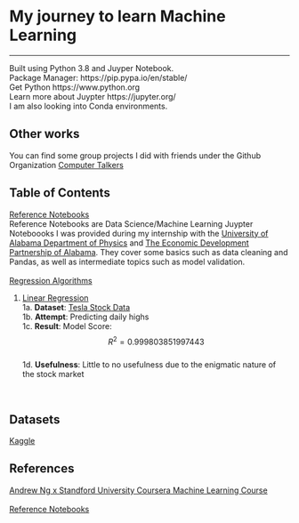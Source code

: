 
# My journey to learn Machine Learning
<hr>
Built using Python 3.8 and Juyper Notebook.
<br>
Package Manager: https://pip.pypa.io/en/stable/ 
<br>
Get Python https://www.python.org
<br>
Learn more about Juypter https://jupyter.org/
<br>
I am also looking into Conda environments. 
<br>

## Other works
You can find some group projects I did with friends under the Github Organization [Computer Talkers](https://github.com/Computer-Talkers)
## Table of Contents

[Reference Notebooks](https://github.com/Michaelgathara/machine-learning/tree/main/reference-notebooks)
<br>
Reference Notebooks are Data Science/Machine Learning Juypter Noteboooks I was provided during my internship with the [University of Alabama Department of Physics](https://www.uab.edu/cas/physics/) and [The Economic Development Partnership of Alabama](https://edpa.org/). They cover some basics such as data cleaning and Pandas, as well as intermediate topics such as model validation.  
<br>
[Regression Algorithms](https://github.com/Michaelgathara/simple-ml/tree/main/regression)
<br>
1. [Linear Regression](https://github.com/Michaelgathara/simple-ml/blob/main/regression/linear_regression.ipynb)
	<br>
	1a.  **Dataset**: [Tesla Stock Data](https://www.kaggle.com/datasets/timoboz/tesla-stock-data-from-2010-to-2020?resource=download)
	<br>
	1b. **Attempt**: Predicting daily highs 
	<br>
	1c. **Result**: Model Score: $$R^2 = 0.999803851997443$$
	<br>
	1d. **Usefulness**: Little to no usefulness due to the enigmatic nature of the stock market
<br>

## Datasets
[Kaggle](https://www.kaggle.com/)

## References
[Andrew Ng x Standford University Coursera Machine Learning Course](https://www.coursera.org/learn/machine-learning)
<br>
<br>
[Reference Notebooks](https://github.com/Michaelgathara/machine-learning/tree/main/reference-notebooks)

